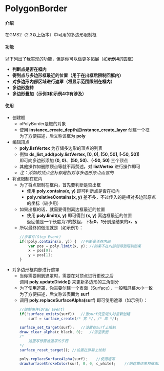 # PolygonBorder

#### 介绍
在GMS2（2.3以上版本）中可用的多边形限制框

#### 功能
以下列出了我实现的功能，但是你可以做更多拓展（如**示例4**的圆框）

- **判断点是否在框内**
- **得到点与多边形框最近的位置（用于在出框后限制回框内）**
- **对多边形内部区域进行遮罩（将显示范围限制在框内）**
- **多边形旋转**
- **多边形叠加（示例3和示例4中有涉及）**

#### 使用
- 创建框
    - oPolyBorder是框的对象  
    - 使用 **instance_create_depth**或**instance_create_layer** 创建一个框  
    为了方便描述，后文称该框为 **poly**
- 编辑顶点
    - **poly.listVertex** 为存储多边形的顶点的列表
    - 例如 **ds_list_add(poly.listVertex, [0, 0], [50, 50], [-50, 50])**  
    即可向多边形添加 **(0, 0)**、**(50, 50)**、**(-50, 50)** 三个顶点
    - 其他操作如删除顶点等就不再赘述，对 **listVertex** 进行操作即可
    - *注：添加的顶点坐标都是相对与多边形原点而言的*
- 将点限制在框内
    - 为了将点限制在框内，首先要判断是否出框 
        - 使用 **poly.contains(x, y)** 即可判断点是否在框内
        - **poly.relativeContains(x, y)** 差不多，不过传入的是相对多边形原点的坐标（较少用）
    - 如果出框的话，就需要得到离边框最近的位置
        - 使用 **poly.limit(x, y)** 即可得到 **(x, y)** 离边框最近的位置  
        返回值是一个长度为2的数组，下标**0、1**分别是结果的**x、y**
    - 所以最终的做法就是（如示例1）：
        ```javascript
        //步事件(Step Event)
        if(!poly.contains(x, y)) {  //判断是否在内部
            var pos = poly.limit(x, y); //如果不在内部则得到限制结果
            x = pos[0];
            y = pos[1];
        }
        ```
- 对多边形框内部进行遮罩
    - 当你需要用到遮罩时，需要在对顶点进行更改之后  
    调用 **poly.updateDivide()** 来更新多边形的三角剖分
    - 为了使用遮罩，你需要创建一个表面（Surface），一般和屏幕大小一致  
    为了方便描述，后文称该表面为 **surf**
    - 调用 **poly.replaceSurfaceAlpha(surf)** 即可使用遮罩（如示例1）：
        ```javascript
        //绘制事件(Draw Event)
        if(!surface_exists(surf))   //当surf凭空消失时重新创建
            surf = surface_create(/* 宽 */, /* 高 */);
        
        surface_set_target(surf);   //设置在surf上绘制
        draw_clear_alpha(c_black, 0);   //清空表面
        /* 
            这里写想要被遮罩的东西 
        */
        surface_reset_target(); //设置在屏幕上绘制
        
        poly.replaceSurfaceAlpha(surf);    //使用遮罩
        drawSurfaceStrokeColor(surf, 0, 0, c_white);	//把遮罩结果和框画出来
        ```
